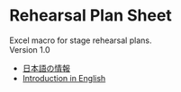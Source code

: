 # Rehearsal Plan Sheet

Excel macro for stage rehearsal plans.  
Version 1.0

- [日本語の情報](http://satamame.com/pscml/rehearsalplansheet/)
- [Introduction in English](http://satamame.com/en/pscml/rehearsalplansheet/)
